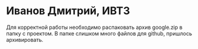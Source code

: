 # Иванов Дмитрий, ИВТ3
Для корректной работы необходимо распаковать архив google.zip в папку с проектом. В папке слишком много файлов для github, пришлось архивировать.
